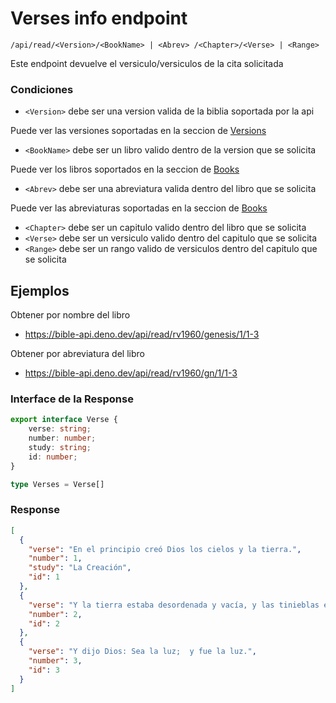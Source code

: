 # Verses info endpoint

`/api/read/<Version>/<BookName> | <Abrev> /<Chapter>/<Verse> | <Range>`

Este endpoint devuelve el versiculo/versiculos de la cita solicitada

### Condiciones

* `<Version>` debe ser una version valida de la biblia soportada por la api

Puede ver las versiones soportadas en la seccion de [Versions](/api/versions)

* `<BookName>` debe ser un libro valido dentro de la version que se solicita

Puede ver los libros soportados en la seccion de [Books](/api/books#libros-y-abreviaturas)

* `<Abrev>` debe ser una abreviatura valida dentro del libro que se solicita

Puede ver las abreviaturas soportadas en la seccion de [Books](api/books#libros-y-abreviaturas)

* `<Chapter>` debe ser un capitulo valido dentro del libro que se solicita
* `<Verse>` debe ser un versiculo valido dentro del capitulo que se solicita
* `<Range>` debe ser un rango valido de versiculos dentro del capitulo que se solicita


## Ejemplos  

Obtener por nombre del libro 

* https://bible-api.deno.dev/api/read/rv1960/genesis/1/1-3

Obtener por abreviatura del libro 

* https://bible-api.deno.dev/api/read/rv1960/gn/1/1-3

### Interface de la Response

```ts
export interface Verse {
    verse: string;
    number: number;
    study: string;
    id: number;
}

type Verses = Verse[] 
```

### Response 

```json
[
  {
    "verse": "En el principio creó Dios los cielos y la tierra.",
    "number": 1,
    "study": "La Creación",
    "id": 1
  },
  {
    "verse": "Y la tierra estaba desordenada y vacía, y las tinieblas estaban sobre la faz del abismo, y el Espíritu de Dios se movía sobre la faz de las aguas.",
    "number": 2,
    "id": 2
  },
  {
    "verse": "Y dijo Dios: Sea la luz;  y fue la luz.",
    "number": 3,
    "id": 3
  }
]
```


